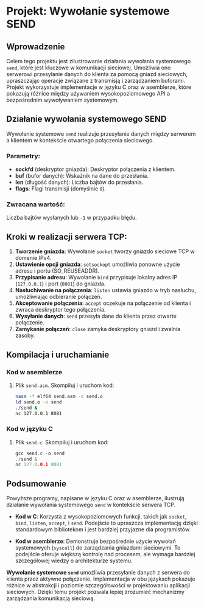 # Projekt: Wywołanie systemowe SEND

## Wprowadzenie

Celem tego projektu jest zilustrowanie działania wywołania systemowego `send`, które jest kluczowe w komunikacji sieciowej. Umożliwia ono serwerowi przesyłanie danych do klienta za pomocą gniazd sieciowych, upraszczając operacje związane z transmisją i zarządzaniem buforami. Projekt wykorzystuje implementacje w języku C oraz w asemblerze, które pokazują różnice między używaniem wysokopoziomowego API a bezpośrednim wywoływaniem systemowym.

## Działanie wywołania systemowego SEND

Wywołanie systemowe `send` realizuje przesyłanie danych między serwerem a klientem w kontekście otwartego połączenia sieciowego.

### Parametry:
- **sockfd** (deskryptor gniazda): Deskryptor połączenia z klientem.
- **buf** (bufor danych): Wskaźnik na dane do przesłania.
- **len** (długość danych): Liczba bajtów do przesłania.
- **flags**: Flagi transmisji (domyślnie `0`).

### Zwracana wartość:
Liczba bajtów wysłanych lub `-1` w przypadku błędu.

## Kroki w realizacji serwera TCP:

1. **Tworzenie gniazda**: 
   Wywołanie `socket` tworzy gniazdo sieciowe TCP w domenie IPv4.
2. **Ustawienie opcji gniazda**: 
   `setsockopt` umożliwia ponowne użycie adresu i portu (SO_REUSEADDR).
3. **Przypisanie adresu**: 
   Wywołanie `bind` przypisuje lokalny adres IP (`127.0.0.1`) i port (`8081`) do gniazda.
4. **Nasłuchiwanie na połączenia**: 
   `listen` ustawia gniazdo w tryb nasłuchu, umożliwiając odbieranie połączeń.
5. **Akceptowanie połączenia**: 
   `accept` oczekuje na połączenie od klienta i zwraca deskryptor tego połączenia.
6. **Wysyłanie danych**: 
   `send` przesyła dane do klienta przez otwarte połączenie.
7. **Zamykanie połączeń**: 
   `close` zamyka deskryptory gniazd i zwalnia zasoby.

## Kompilacja i uruchamianie

### Kod w asemblerze
1. Plik `send.asm`.
   Skompiluj i uruchom kod:
   ```bash
   nasm -f elf64 send.asm -o send.o
   ld send.o -o send
   ./send &
   nc 127.0.0.1 8081

### Kod w języku C
1. Plik `send.c`.
   Skompiluj i uruchom kod:
   ```c
   gcc send.c -o send
   ./send &
   nc 127.0.0.1 8081

## Podsumowanie

Powyższe programy, napisane w języku C oraz w asemblerze, ilustrują działanie wywołania systemowego `send` w kontekście serwera TCP. 

- **Kod w C**: Korzysta z wysokopoziomowych funkcji, takich jak `socket`, `bind`, `listen`, `accept`, i `send`. Podejście to upraszcza implementację dzięki standardowym bibliotekom i jest bardziej przyjazne dla programistów.
  
- **Kod w asemblerze**: Demonstruje bezpośrednie użycie wywołań systemowych (`syscall`) do zarządzania gniazdami sieciowymi. To podejście oferuje większą kontrolę nad procesem, ale wymaga bardziej szczegółowej wiedzy o architekturze systemu.

**Wywołanie systemowe `send`** umożliwia przesyłanie danych z serwera do klienta przez aktywne połączenie. Implementacja w obu językach pokazuje różnice w abstrakcji i poziomie szczegółowości w projektowaniu aplikacji sieciowych. Dzięki temu projekt pozwala lepiej zrozumieć mechanizmy zarządzania komunikacją sieciową.
